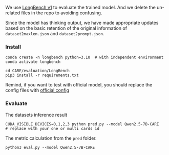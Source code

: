 We use [LongBench v1](https://github.com/THUDM/LongBench/tree/main/LongBench) to evaluate the trained model. And we delete the un-related files in the repo to avoiding confusing.  

Since the model has thinking output, we have made appropriate updates based on the basic retention of the original information of `dataset2maxlen.json` and `dataset2prompt.json`.

### Install
```shell
conda create -n longbench python=3.10  # with independent environment
conda activate longbench

cd CARE/evaluation/LongBench
pip3 install -r requirements.txt
```

Remind, if you want to test with official model, you should replace the config files with [official config](https://github.com/THUDM/LongBench/tree/main/LongBench/config)

### Evaluate
The datasets inference result  
```shell
CUDA_VISIBLE_DEVICES=0,1,2,3 python pred.py --model Qwen2.5-7B-CARE   # replace with your one or multi cards id
```

The metric calculation from the `pred` folder.  
```shell
python3 eval.py --model Qwen2.5-7B-CARE
```
